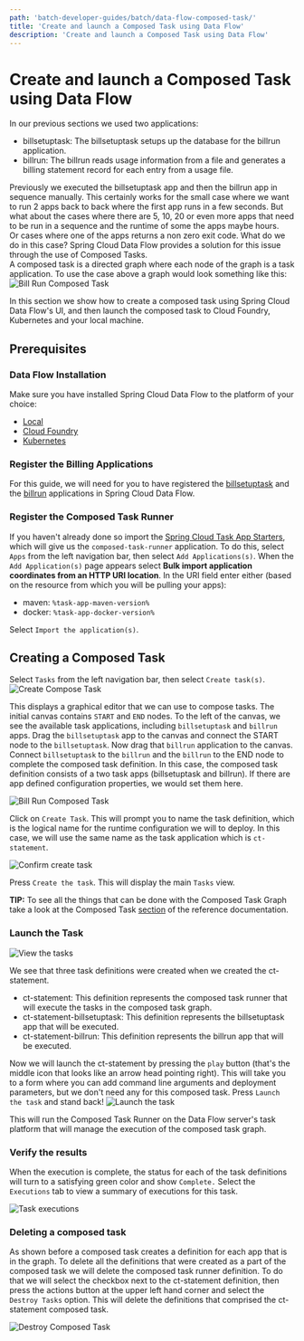```yaml
---
path: 'batch-developer-guides/batch/data-flow-composed-task/'
title: 'Create and launch a Composed Task using Data Flow'
description: 'Create and launch a Composed Task using Data Flow'
---
```


# Create and launch a Composed Task using Data Flow

In our previous sections we used two applications:

- billsetuptask: The billsetuptask setups up the database for the billrun application.
- billrun: The billrun reads usage information from a file and generates a billing statement record for each entry from a usage file.

Previously we executed the billsetuptask app and then the billrun app in sequence manually.
This certainly works for the small case where we want to run 2 apps back to back where the first app runs in a few seconds.
But what about the cases where there are 5, 10, 20 or even more apps that need to be run in a sequence and the runtime of some the apps maybe hours.  
Or cases where one of the apps returns a non zero exit code. What do we do in this case?
Spring Cloud Data Flow provides a solution for this issue through the use of Composed Tasks.  
A composed task is a directed graph where each node of the graph is a task application.
To use the case above a graph would look something like this:
![Bill Run Composed Task](images/SCDF-composed-task-simple.png)

In this section we show how to create a composed task using Spring Cloud Data Flow's UI, and then launch the composed task to Cloud Foundry, Kubernetes and your local machine.

## Prerequisites

### Data Flow Installation

Make sure you have installed Spring Cloud Data Flow to the platform of your choice:

- [Local](%currentPath%/installation/local/)
- [Cloud Foundry](%currentPath%/installation/cloudfoundry)
- [Kubernetes](%currentPath%/installation/kubernetes/)

### Register the Billing Applications

For this guide, we will need for you to have registered the [billsetuptask](%currentPath%/batch-developer-guides/batch/data-flow-simple-task) and the [billrun](%currentPath%/batch-developer-guides/batch/data-flow-spring-batch) applications in Spring Cloud Data Flow.

### Register the Composed Task Runner

If you haven't already done so import the [Spring Cloud Task App Starters](https://cloud.spring.io/spring-cloud-task-app-starters/), which will give us the `composed-task-runner` application.
To do this, select `Apps` from the left navigation bar, then select `Add Applications(s)`.
When the `Add Application(s)` page appears select **Bulk import application coordinates from an HTTP URI location**.
In the URI field enter either (based on the resource from which you will be pulling your apps):

- maven: `%task-app-maven-version%`
- docker: `%task-app-docker-version%`

Select `Import the application(s)`.

## Creating a Composed Task

Select `Tasks` from the left navigation bar, then select `Create task(s)`.
![Create Compose Task](images/SCDF-create-ctr.png)

This displays a graphical editor that we can use to compose tasks.
The initial canvas contains `START` and `END` nodes. To the left of the canvas, we see the available task applications, including `billsetuptask` and `billrun` apps.
Drag the `billsetuptask` app to the canvas and connect the START node to the `billsetuptask`. Now drag that `billrun` application to the canvas. Connect `billsetuptask` to the `billrun` and the `billrun` to the END node to complete the composed task definition.
In this case, the composed task definition consists of a two task apps (billsetuptask and billrun).
If there are app defined configuration properties, we would set them here.

![Bill Run Composed Task](images/SCDF-create-ctr-definition.png)

Click on `Create Task`.
This will prompt you to name the task definition, which is the logical name for the runtime configuration we will to deploy.
In this case, we will use the same name as the task application which is `ct-statement`.

![Confirm create task](images/SCDF-composed-task-confirmation.png)

Press `Create the task`.
This will display the main `Tasks` view.

<!--TIP-->

**TIP:** To see all the things that can be done with the Composed Task Graph take a look at the Composed Task [section](https://docs.spring.io/spring-cloud-dataflow/docs/current/reference/htmlsingle/#_composed_tasks_dsl) of the reference documentation.

<!--END_TIP-->

### Launch the Task

![View the tasks](images/SCDF-composed-task-list.png)

We see that three task definitions were created when we created the ct-statement.

- ct-statement: This definition represents the composed task runner that will execute the tasks in the composed task graph.
- ct-statement-billsetuptask: This definition represents the billsetuptask app that will be executed.
- ct-statement-billrun: This definition represents the billrun app that will be executed.

Now we will launch the ct-statement by pressing the `play` button (that's the middle icon that looks like an arrow head pointing right).
This will take you to a form where you can add command line arguments and deployment parameters, but we don't need any for this composed task.
Press `Launch the task` and stand back!
![Launch the task](images/SCDF-launch-composed-task.png)

This will run the Composed Task Runner on the Data Flow server's task platform that will manage the execution of the composed task graph.

### Verify the results

When the execution is complete, the status for each of the task definitions will turn to a satisfying green color and show `Complete.`
Select the `Executions` tab to view a summary of executions for this task.

![Task executions](images/SCDF-composed-executions.png)

### Deleting a composed task

As shown before a composed task creates a definition for each app that is in the graph.
To delete all the definitions that were created as a part of the composed task we will delete the composed task runner definition.
To do that we will select the checkbox next to the ct-statement definition, then press the actions button at the upper left hand corner and select the `Destroy Tasks` option.
This will delete the definitions that comprised the ct-statement composed task.

![Destroy Composed Task](images/SCDF-destroy-ctr.png)
